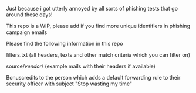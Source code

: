 Just because i got utterly annoyed by all sorts of phishing tests that go around these days!

This repo is a WIP, please add if you find more unique identifiers in phishing campaign emails 

Please find the following information in this repo

filters.txt (all headers, texts and other match criteria which you can filter on)

source/$vendor$/ (example mails with their headers if available)

Bonuscredits to the person which adds a default forwarding rule to their security officer with subject "Stop wasting my time"

